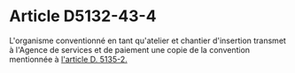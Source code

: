 # Article D5132-43-4

L'organisme conventionné en tant qu'atelier et chantier d'insertion transmet à l'Agence de services et de paiement une copie de la convention mentionnée à [l'article D. 5135-2.][1]

 [1]: /affichCodeArticle.do?cidTexte=LEGITEXT000006072050&idArticle=LEGIARTI000029763896&dateTexte=&categorieLien=cid